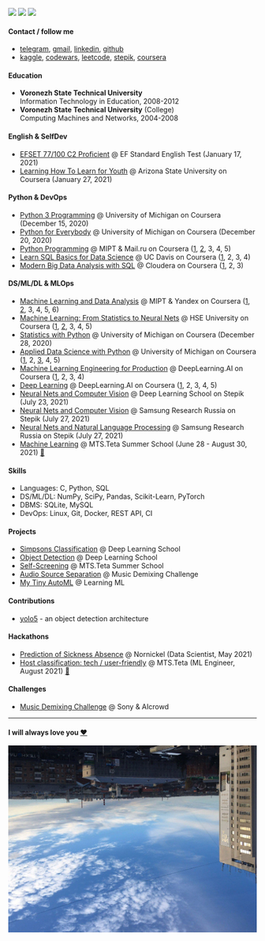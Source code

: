 
![](https://komarev.com/ghpvc/?username=vaaliferov&color=green)
![](https://img.shields.io/github/followers/vaaliferov?style=social)
![](https://img.shields.io/github/stars/vaaliferov?style=social)

#### Contact / follow me
* [telegram](https://t.me/vaaliferov), 
[gmail](mailto:vaaliferov@gmail.com), [linkedin](https://www.linkedin.com/in/vaaliferov), [github](https://github.com/vaaliferov)
* [kaggle](https://www.kaggle.com/valentinaliferov), [codewars](https://www.codewars.com/users/vaaliferov), [leetcode](https://leetcode.com/vaaliferov), [stepik](https://stepik.org/users/313008459), [coursera](https://www.coursera.org/user/479f5528aa860afe28b9cf0b753fd180)

#### Education
* **Voronezh State Technical University**  
Information Technology in Education, 2008-2012  
* **Voronezh State Technical University** (College)  
Computing Machines and Networks, 2004-2008  

#### English & SelfDev
* [EFSET 77/100 C2 Proficient](https://www.efset.org/cert/k2nzen) @ EF Standard English Test (January 17, 2021)
* [Learning How To Learn for Youth](https://coursera.org/share/36600205deb7c2f1451f36c1ff27f142) @ Arizona State University on Coursera (January 27, 2021)

#### Python & DevOps
* [Python 3 Programming](https://coursera.org/share/15cfb0a65112f00710402f976285d971) @ University of Michigan on Coursera (December 15, 2020)
* [Python for Everybody](https://coursera.org/share/b81fb0327d0fb6b1a22b1955fb545d0d) @ University of Michigan on Coursera (December 20, 2020)
* [Python Programming](https://www.coursera.org/specializations/programming-in-python) @ MIPT & Mail.ru on Coursera ([1](https://coursera.org/share/25ebe255ef1f76fbc199dec43d664296), [2](https://coursera.org/share/4853201bdd4df854b7034f404d896c50), 3, 4, 5)
* [Learn SQL Basics for Data Science](https://www.coursera.org/specializations/learn-sql-basics-data-science) @ UC Davis on Coursera ([1](https://coursera.org/share/3c2364cdcbb990fabb3c2d8cd5712ac9), 2, 3, 4)
* [Modern Big Data Analysis with SQL](https://www.coursera.org/specializations/cloudera-big-data-analysis-sql) @ Cloudera on Coursera ([1](https://coursera.org/share/c653a2c1ae42c4ac3694b31a07d7c28b), 2, 3)

#### DS/ML/DL & MLOps
* [Machine Learning and Data Analysis](https://www.coursera.org/specializations/machine-learning-data-analysis) @ MIPT & Yandex on Coursera ([1](https://coursera.org/share/5858bede591b53268f52cc0475cc6753), [2](https://coursera.org/share/06d0928f9daf58ec5ff94971fc920b0b), 3, 4, 5, 6)
* [Machine Learning: From Statistics to Neural Nets](https://www.coursera.org/specializations/machine-learning-from-statistics-to-neural-networks) @ HSE University on Coursera ([1](https://coursera.org/share/e3551625dcda0c8383d3f782767bbbdc), [2](https://coursera.org/share/a1a57bb622b71103273d6023a50d0194), 3, 4, 5)
* [Statistics with Python](https://coursera.org/share/50d4faae3e4c02774267f7a2c4daaf9a) @ University of Michigan on Coursera (December 28, 2020)
* [Applied Data Science with Python](https://www.coursera.org/specializations/data-science-python) @ University of Michigan on Coursera ([1](https://coursera.org/share/105a641bd2f6047f4f27640d70e7ff1c), 2, [3](https://coursera.org/share/0152c44921662db97f9b4ee0cf67c374), 4, 5)
* [Machine Learning Engineering for Production](https://www.coursera.org/specializations/machine-learning-engineering-for-production-mlops) @ DeepLearning.AI on Coursera ([1](https://coursera.org/share/39651f47cecf35cce321c70f2850829c), 2, 3, 4)
* [Deep Learning](https://www.coursera.org/specializations/deep-learning) @ DeepLearning.AI on Coursera ([1](https://coursera.org/share/bbef9f064940cde68053ee0ff99faf8e), 2, 3, 4, 5)
* [Neural Nets and Computer Vision](certificates/dls_advanced_summer_2021.pdf) @ Deep Learning School on Stepik (July 23, 2021)
* [Neural Nets and Computer Vision](https://stepik.org/cert/1038176) @ Samsung Research Russia on Stepik (July 27, 2021)
* [Neural Nets and Natural Language Processing](https://stepik.org/cert/1041945) @ Samsung Research Russia on Stepik (July 27, 2021)
* [Machine Learning](certificates/mts_teta_school.pdf) @ MTS.Teta Summer School (June 28 - August 30, 2021) [:link:](https://www.teta.mts.ru/#mach)

#### Skills
* Languages: C, Python, SQL
* DS/ML/DL:  NumPy, SciPy, Pandas, Scikit-Learn, PyTorch
* DBMS:      SQLite, MySQL
* DevOps:    Linux, Git, Docker, REST API, CI

#### Projects
* [Simpsons Classification](https://github.com/vaaliferov/simpsons) @ Deep Learning School
* [Object Detection](https://github.com/vaaliferov/object_detection) @ Deep Learning School
* [Self-Screening](https://github.com/vaaliferov/paranormal) @ MTS.Teta Summer School
* [Audio Source Separation](https://github.com/vaaliferov/unmix) @ Music Demixing Challenge
* [My Tiny AutoML](https://github.com/vaaliferov/my_tiny_automl) @ Learning ML

#### Contributions
* [yolo5](https://github.com/ultralytics/yolov5) - an object detection architecture

#### Hackathons
* [Prediction of Sickness Absence](https://nnhackathon.ru) @ Nornickel (Data Scientist, May 2021)
* [Host classification: tech / user-friendly](certificates/mts_teta_hack.pdf) @ MTS.Teta (ML Engineer, August 2021) [:link:](https://edtech17.notion.site/2021-c23a63bbc7fc4003adc01e3c2fe85018)

#### Challenges
* [Music Demixing Challenge](https://www.aicrowd.com/challenges/music-demixing-challenge-ismir-2021/) @ Sony & AIcrowd
-----------------------
#### I will always love you [❤️](index.md)
![Alt Text](pics/2.jpg)
